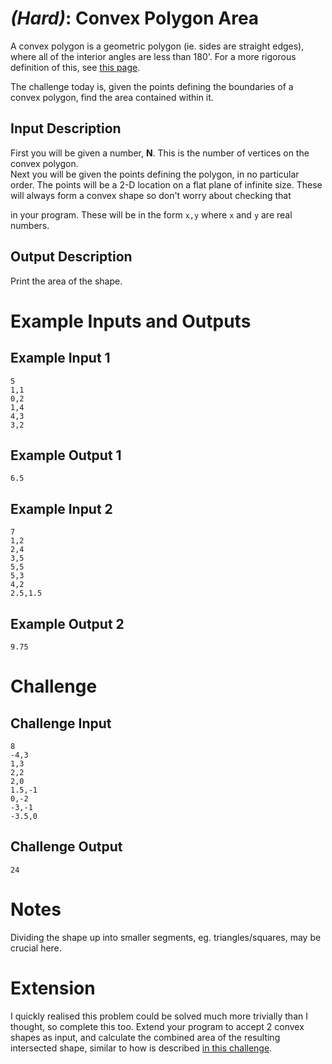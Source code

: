 # [](#HardIcon) _(Hard)_: Convex Polygon Area

A convex polygon is a geometric polygon (ie. sides are straight edges), where all of the interior angles are less than 180'. For a more rigorous definition of this, see [this page](http://www.mathopenref.com/polygonconvex.html).

The challenge today is, given the points defining the boundaries of a convex polygon, find the area contained within it. 
    
## Input Description

First you will be given a number, **N**. This is the number of vertices on the convex polygon.  
Next you will be given the points defining the polygon, in no particular order. The points will be a 2-D location on a flat plane of infinite size. These will always form a convex shape so don't worry about checking that 

in your program. These will be in the form `x,y` where `x` and `y` are real numbers.
    
## Output Description

Print the area of the shape.

# Example Inputs and Outputs

## Example Input 1

    5
    1,1
    0,2
    1,4
    4,3
    3,2

## Example Output 1

    6.5

## Example Input 2

    7
    1,2
    2,4
    3,5
    5,5
    5,3
    4,2
    2.5,1.5

## Example Output 2

    9.75

# Challenge

## Challenge Input

    8
    -4,3
    1,3
    2,2
    2,0
    1.5,-1
    0,-2
    -3,-1
    -3.5,0

## Challenge Output

    24

# Notes

Dividing the shape up into smaller segments, eg. triangles/squares, may be crucial here.

# Extension

I quickly realised this problem could be solved much more trivially than I thought, so complete this too. Extend your program to accept 2 convex shapes as input, and calculate the combined area of the resulting intersected shape, similar to how is described [in this challenge](http://www.reddit.com/r/dailyprogrammer/comments/23b1pr/4182014_challenge_158_hard_intersecting_rectangles/).